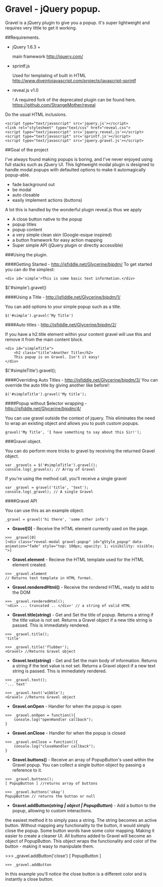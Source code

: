 # Gravel - jQuery popup.

Gravel is a jQuery plugin to give you a popup. It's super lightweight and
requires very little to get it working.

##Requirements.

- jQuery 1.6.3 +

	main framework
	http://jquery.com/

- sprintf.js

	Used for templating of built in HTML
	http://www.diveintojavascript.com/projects/javascript-sprintf

- reveal.js v1.0

	! A required fork of the deprecated plugin can be found here.
	https://github.com/StrangeMother/reveal

Do the usual HTML inclusions.

	<script type="text/javascript" src='jquery.js'></script>
	<link rel="stylesheet" type="text/css" href="reveal.css">
	<script type="text/javascript" src='jquery.reveal.js'></script>
	<script type="text/javascript" src='sprintf.js'></script>
	<script type="text/javascript" src='jquery.gravel.js'></script>

##Goal of the project

I've always found making popups is boring, and I've never enjoyed using full stacks such as jQuery UI.
This lightweight modal plugin is designed to handle modal popups with defaulted options to make it automagically popup-able.

- fade background out
- be modal
- auto closable
- easily implement actions (buttons)

A lot this is handled by the wonderful plugin reveal.js thus we apply

- A close button native to the popup
- popup titles
- popup content
- a very simple clean skin (Google-esque inspired)
- a button framework for easy action mapping
- Super simple API (jQuery plugin or directly accessible)

###Using the plugin.


####Getting Started - http://jsfiddle.net/Glycerine/bjpdm/
To get started you can do the simplest:


	<div id='simple'>This is some basic text information.</div>
<div></div>
	$('#simple').gravel()

####Using a Title - http://jsfiddle.net/Glycerine/bjpdm/1/

You can add options to your simple popup such as a title.

	$('#simple').gravel('My Title')


####Auto titles - http://jsfiddle.net/Glycerine/bjpdm/2/

If you have a h2.title element within your content gravel will use this and remove it from the main content block.

	<div id="simpleTitle">
	    <h2 class="title">Another Title</h2>
	    This popup is on Gravel. Isn't it easy!
	</div>
<div></div>
	$('#simpleTitle').gravel();

####Overriding Auto Titles - http://jsfiddle.net/Glycerine/bjpdm/3/
You can override the auto title by giving another like before!:

	$('#simpleTitle').gravel('My title');


####Popup without $elector wrapping - http://jsfiddle.net/Glycerine/bjpdm/4/

You can use gravel outside the context of jquery. This eliminates the need to
wrap an existing object and allows you to push custom popups.

	gravel('My Title', 'I have something to say about this Sir!');

###Gravel object.

You can do perform more tricks to gravel by receiving the returned Gravel object.

	var _gravels = $('#simpleTitle').gravel();
	console.log(_gravels); // Array of Gravel

If you're using the method call, you'll receive a single gravel

	var _gravel = gravel('title', 'text');
	console.log(_gravel); // A single Gravel

####Gravel API

You can use this as an example object:

<div></div>

	_gravel = gravel('hi there', 'some other info')


- <strong>Gravel[0]</strong> - Receive the HTML element currently used on the page.

<div></div>

	>>> _gravel[0]
	[<div class="reveal-modal gravel-popup" id="gStyle_popup" data-animation="fade" style="top: 100px; opacity: 1; visibility: visible; ">]


- <strong>Gravel.element</strong> - Recieve the HTML template used for the HTML element created.

<div></div>

	>>> _gravel.element
	// Returns text template in HTML format.


- <strong>Gravel.renderedHtml()</strong> - Receive the rendered HTML, ready to add to the DOM

<div></div>

	>>> _gravel.renderedHtml();
	'<div> ... truncated .. </div>' // a string of valid HTML


- <strong>Gravel.title(<em>string</em>)</strong> - Get and Set the title of popup. Returns a string if the title value is not set. Returns a Gravel object if a new title string is passed. This is immediately rendered.

<div></div>

	>>> _gravel.title();
	'title'

<div></div>

	>>> _gravel.title('flubber');
	<Gravel> //Returns Gravel object


- <strong>Gravel.text(<em>string</em>)</strong> - Get and Set the main body of information. Returns a string if the text value is not set. Returns a Gravel object if a new text string is passed. This is immediately rendered.

<div></div>

	>>> _gravel.text();
	'... text'

<div></div>

	>>> _gravel.text('wibble');
	<Gravel> //Returns Gravel object


- <strong>Gravel.onOpen</strong> - Handler for when the popup is open

<div></div>

	>>> _gravel.onOpen = function(){
		console.log("openHandler callback");
	}


- <strong>Gravel.onClose</strong> - Handler for when the popup is closed

<div></div>

	>>> _gravel.onClose = function(){
		console.log("closeHandler callback");
	}


- <strong>Gravel.buttons()</strong> - Receive an array of PopupButton's used within the Gravel popup. You can collect a single button object by passing a reference to it.

<div></div>

	>>> _gravel.buttons();
	[ PopupButton ] //returns array of buttons

	>>> _gravel.buttons('okay')
	PopupButton // returns the button or null

- <strong>Gravel.addButton(<em>string | object | PopupButton</em>)</strong> - Add a button to the popup, allowing to custom interactions.

the easiest method it to simply pass a string. The string becomes an active button. Without mapping any functionality to the button, it would simply close the popup.
Some button words have some color mapping. Making it easier to create a cleaner UI.
All buttons added to Gravel will become an object of PopupButton. This object wraps the functionality and color of the button - making it wasy to manipulate them.

<div></div>
	>>> _gravel.addButton('close')
	[ PopupButton ]

	>>> _gravel.addButton
In this example you'll notice the close button is a different color and is instantly a close button.

